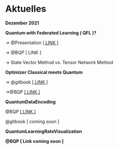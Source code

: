 # Aktuelles

**Dezember 2021**

**Quantum with Federated Learning ( QFL )?**&#x20;

\-> @Presentation [\[ LINK \]](https://docs.google.com/presentation/d/1YMo-EGSDAGPtQS-aWh5BhmmuVM0s\_eklly0DeHlpclE/edit?usp=sharing)

\-> @BQP \[ LINK ]

\-> State Vector Method vs. Tensor Network Mehtod

**Optimizer Classical meets  Quantum**&#x20;

\-> @gitbook [\[ LINK \] ](../quantum-machine-learning/optimizer.md)

\->@BQP  [\[ LINK \]](https://docs.google.com/document/d/1YYOCEOMKd2cmsvEPfVoHobVOthlL9vW2XdDjT-pToCs/edit?usp=sharing)

**QuantumDataEncoding**

@BQP [\[ LINK \]](https://docs.google.com/document/d/1DvdLR0gcVSFSS9ZIBdnNQDOUJlbw7q6QYA5cvJ8pXIM/edit?usp=sharing)

@gitbook \[ coming soon ]

**QuantumLearningRateVisualization**

**@BQP  \[ Link coming soon ]**
